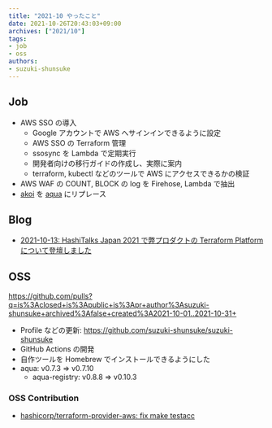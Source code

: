 ```yaml
---
title: "2021-10 やったこと"
date: 2021-10-26T20:43:03+09:00
archives: ["2021/10"]
tags:
- job
- oss
authors:
- suzuki-shunsuke
---
```


## Job

* AWS SSO の導入
  * Google アカウントで AWS へサインインできるように設定
  * AWS SSO の Terraform 管理
  * ssosync を Lambda で定期実行
  * 開発者向けの移行ガイドの作成し、実際に案内
  * terraform, kubectl などのツールで AWS にアクセスできるかの検証
* AWS WAF の COUNT, BLOCK の log を Firehose, Lambda で抽出
* [akoi](http://github.com/suzuki-shunsuke/akoi) を [aqua](https://github.com/suzuki-shunsuke/aqua) にリプレース

## Blog

* [2021-10-13: HashiTalks Japan 2021 で弊プロダクトの Terraform Platform について登壇しました](https://blog.studysapuri.jp/entry/2021/10/13/080000)

## OSS

https://github.com/pulls?q=is%3Aclosed+is%3Apublic+is%3Apr+author%3Asuzuki-shunsuke+archived%3Afalse+created%3A2021-10-01..2021-10-31+

* Profile などの更新: https://github.com/suzuki-shunsuke/suzuki-shunsuke
* GitHub Actions の開発
* 自作ツールを Homebrew でインストールできるようにした
* aqua: v0.7.3 => v0.7.10
  * aqua-registry: v0.8.8 => v0.10.3

### OSS Contribution

* [hashicorp/terraform-provider-aws: fix make testacc](https://github.com/hashicorp/terraform-provider-aws/pull/21385)

